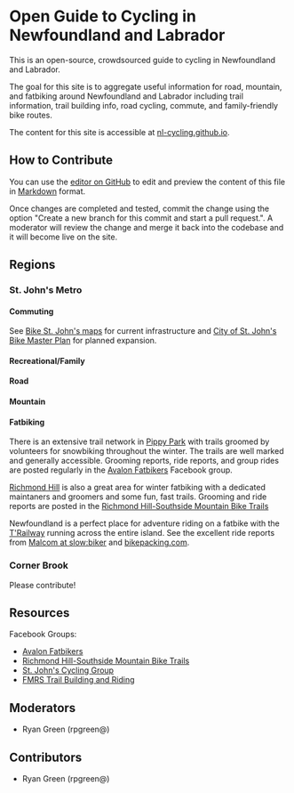 # Open Guide to Cycling in Newfoundland and Labrador

This is an open-source, crowdsourced guide to cycling in Newfoundland and Labrador. 

The goal for this site is to aggregate useful information for road, mountain, and fatbiking around Newfoundland and Labrador including trail information, trail building info, road cycling, commute, and family-friendly bike routes.

The content for this site is accessible at [nl-cycling.github.io](https://nl-cycling.github.io).

## How to Contribute
You can use the [editor on GitHub](https://github.com/rpgreen/nl-cycling/edit/master/index.md) to edit and preview the content of this file in [Markdown](https://guides.github.com/features/mastering-markdown/) format.

Once changes are completed and tested, commit the change using the option "Create a new branch for this commit and start a pull request.". A moderator will review the change and merge it back into the codebase and it will become live on the site.

## Regions

### St. John's Metro

#### Commuting
See [Bike St. John's maps](http://www.bikestjohns.ca/maps/) for current infrastructure and [City of St. John's Bike Master Plan](https://www.engagestjohns.ca/6586/documents/16412) for planned expansion.

#### Recreational/Family

#### Road

#### Mountain

#### Fatbiking
There is an extensive trail network in [Pippy Park](https://www.trailforks.com/region/pippy-park/) with trails groomed by volunteers for snowbiking throughout the winter. The trails are well marked and generally accessible. Grooming reports, ride reports, and group rides are posted regularly in the [Avalon Fatbikers](https://www.facebook.com/groups/217745801944217/)
 Facebook group.

[Richmond Hill](https://www.trailforks.com/region/richmond-hill-13822/) is also a great area for winter fatbiking with a dedicated maintaners and groomers and some fun, fast trails. Grooming and ride reports are posted in the [Richmond Hill-Southside Mountain Bike Trails](https://www.facebook.com/groups/487348724623180/)

Newfoundland is a perfect place for adventure riding on a fatbike with the [T'Railway](https://www.trailway.ca/) running across the entire island. See the excellent ride reports from [Malcom at slow:biker](https://theslowbiker.wordpress.com/) and [bikepacking.com](https://bikepacking.com/routes/newfoundland-trailway/).

### Corner Brook
Please contribute!

## Resources
Facebook Groups:
- [Avalon Fatbikers](https://www.facebook.com/groups/217745801944217/)
- [Richmond Hill-Southside Mountain Bike Trails](https://www.facebook.com/groups/487348724623180/)
- [St. John's Cycling Group](https://www.facebook.com/groups/stjohnscycling/)
- [FMRS Trail Building and Riding](https://www.facebook.com/groups/833332940068319/)

## Moderators
- Ryan Green (rpgreen@)

## Contributors
- Ryan Green (rpgreen@)
